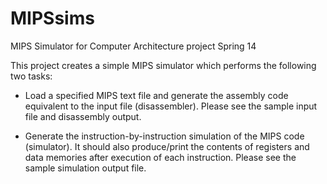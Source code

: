 MIPSsims
========

MIPS Simulator for Computer Architecture project Spring 14  

This project creates a simple MIPS simulator which performs the following two tasks:

-    Load  a  specified  MIPS  text  file and  generate  the  assembly  code  equivalent  to  the  input  file  (disassembler). Please see the sample input file and disassembly output. 

-   Generate  the  instruction-by-instruction  simulation  of  the  MIPS  code  (simulator).  It  should  also  produce/print  the contents of  registers  and  data memories  after execution of each instruction.  Please see  the sample simulation output file.
